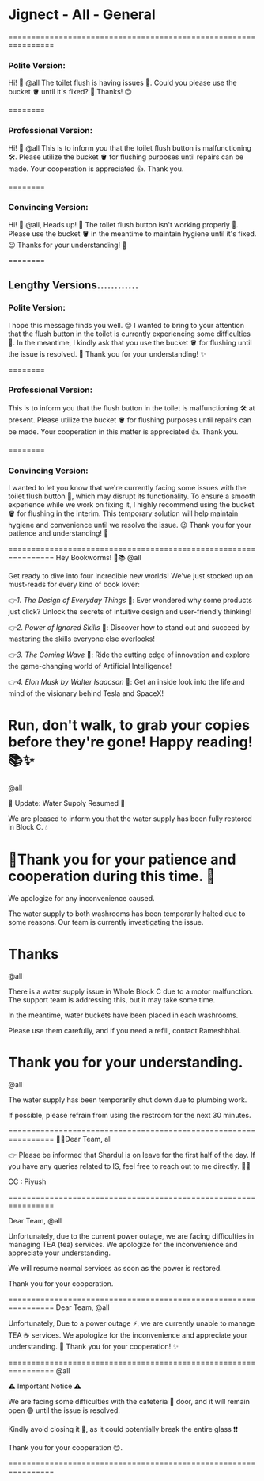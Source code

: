 # Jignect - All - General

================================================================

### Polite Version:

Hi! 👋 @all
The toilet flush is having issues 🚽. 
Could you please use the bucket 🪣 until it's fixed? 🙏 
Thanks! 😊

========

### Professional Version:
Hi! 👋 @all
This is to inform you that the toilet flush button is malfunctioning 🛠️. 
Please utilize the bucket 🪣 for flushing purposes until repairs can be made. 
Your cooperation is appreciated 👍.
Thank you.

========

### Convincing Version:
Hi! 👋 @all, Heads up! 📢 
The toilet flush button isn't working properly 🚽. 
Please use the bucket 🪣 in the meantime to maintain hygiene until it's fixed. 😉 
Thanks for your understanding! 🙌

========

## Lengthy Versions............

### Polite Version:

I hope this message finds you well. 😊
I wanted to bring to your attention that the flush button in the toilet is currently experiencing some difficulties 🚽.
In the meantime, I kindly ask that you use the bucket 🪣 for flushing until the issue is resolved. 🙏
Thank you for your understanding! ✨

========

### Professional Version:

This is to inform you that the flush button in the toilet is malfunctioning 🛠️ at present.
Please utilize the bucket 🪣 for flushing purposes until repairs can be made.
Your cooperation in this matter is appreciated 👍.
Thank you.

========

### Convincing Version:

I wanted to let you know that we're currently facing some issues with the toilet flush button 🚽, which may disrupt its functionality.
To ensure a smooth experience while we work on fixing it, I highly recommend using the bucket 🪣 for flushing in the interim.
This temporary solution will help maintain hygiene and convenience until we resolve the issue. 😉
Thank you for your patience and understanding! 🙌

================================================================
Hey Bookworms! 🎉📚 @all 

Get ready to dive into four incredible new worlds! We've just stocked up on must-reads for every kind of book lover:

👉*1. The Design of Everyday Things* 📖: Ever wondered why some products just click? Unlock the secrets of intuitive design and user-friendly thinking!

👉*2. Power of Ignored Skills* 📘: Discover how to stand out and succeed by mastering the skills everyone else overlooks!

👉*3. The Coming Wave* 🤖: Ride the cutting edge of innovation and explore the game-changing world of Artificial Intelligence!

👉*4. Elon Musk by Walter Isaacson* 🚀: Get an inside look into the life and mind of the visionary behind Tesla and SpaceX!

Run, don't walk, to grab your copies before they're gone! Happy reading! 📚✨
================================================================
@all

🌊 Update: Water Supply Resumed 🌊

We are pleased to inform you that the water supply has been fully restored in Block C. 💧

🤝Thank you for your patience and cooperation during this time. 🙏
================================================================
We apologize for any inconvenience caused. 

The water supply to both washrooms has been temporarily halted due to some reasons. Our team is currently investigating the issue.

Thanks 
================================================================
@all 

There is a water supply issue in Whole Block C due to a motor malfunction. The support team is addressing this, but it may take some time.

In the meantime, water buckets have been placed in each washrooms. 

Please use them carefully, and if you need a refill, contact Rameshbhai.

Thank you for your understanding.
================================================================

@all 

The water supply has been temporarily shut down due to plumbing work.

If possible, please refrain from using the restroom for the next 30 minutes.

================================================================
🙋‍♂️Dear Team, all 

👉 Please be informed that Shardul is on leave for the first half of the day. If you have any queries related to IS, feel free to reach out to me directly. 🧑‍💻

CC : Piyush 

================================================================

Dear Team, @all 

Unfortunately, due to the current power outage, we are facing difficulties in managing TEA (tea) services. We apologize for the inconvenience and appreciate your understanding.

We will resume normal services as soon as the power is restored.

Thank you for your cooperation.

================================================================
Dear Team, @all

Unfortunately, Due to a power outage ⚡️, we are currently unable to manage TEA ☕️ services. 
We apologize for the inconvenience and appreciate your understanding. 🙏
Thank you for your cooperation! ✨

================================================================
@all  

⚠️ Important Notice ⚠️

We are facing some difficulties with the cafeteria 🚪 door, and it will remain open 🟢 until the issue is resolved.

Kindly avoid closing it 🙏, as it could potentially break the entire glass ❗❗

Thank you for your cooperation 😊.

================================================================
